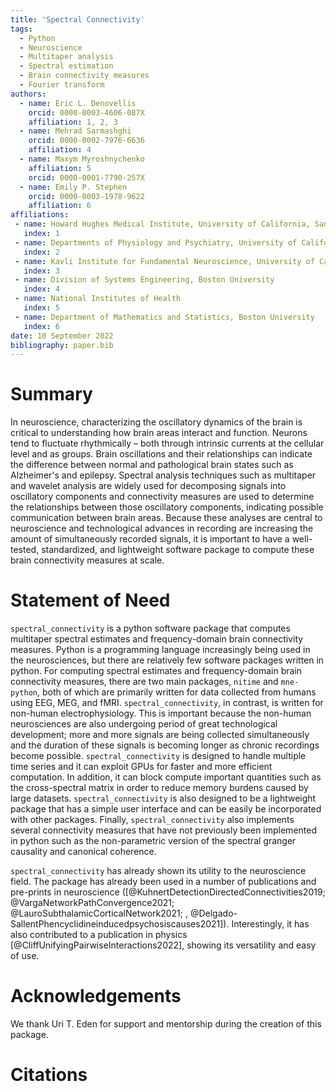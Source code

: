 ```yaml
---
title: 'Spectral Connectivity'
tags:
  - Python
  - Neuroscience
  - Multitaper analysis
  - Spectral estimation
  - Brain connectivity measures
  - Fourier transform
authors:
  - name: Eric L. Denovellis
    orcid: 0000-0003-4606-087X
    affiliation: 1, 2, 3
  - name: Mehrad Sarmashghi
    orcid: 0000-0002-7976-6636
    affiliation: 4
  - name: Maxym Myroshnychenko
    affiliation: 5
    orcid: 0000-0001-7790-257X
  - name: Emily P. Stephen
    orcid: 0000-0003-1978-9622
    affiliation: 6
affiliations:
 - name: Howard Hughes Medical Institute, University of California, San Francisco, San Francisco, California
   index: 1
 - name: Departments of Physiology and Psychiatry, University of California, San Francisco, San Francisco, California
   index: 2
 - name: Kavli Institute for Fundamental Neuroscience, University of California, San Francisco, San Francisco, California
   index: 3
 - name: Division of Systems Engineering, Boston University
   index: 4
 - name: National Institutes of Health
   index: 5
 - name: Department of Mathematics and Statistics, Boston University
   index: 6
date: 10 September 2022
bibliography: paper.bib
---
```


# Summary

In neuroscience, characterizing the oscillatory dynamics of the brain is critical to understanding how brain areas interact and function. Neurons tend to fluctuate rhythmically – both through intrinsic currents at the cellular level and as groups. Brain oscillations and their relationships can indicate the difference between normal and pathological brain states such as Alzheimer's and epilepsy. Spectral analysis techniques such as multitaper and wavelet analysis are widely used for decomposing signals into oscillatory components and connectivity measures are used to determine the relationships between those oscillatory components, indicating possible communication between brain areas. Because these analyses are central to neuroscience and technological advances in recording are increasing the amount of simultaneously recorded signals, it is important to have a well-tested, standardized, and lightweight software package to compute these brain connectivity measures at scale.


# Statement of Need

`spectral_connectivity` is a python software package that computes multitaper spectral estimates and frequency-domain brain connectivity measures. Python is a programming language increasingly being used in the neurosciences, but there are relatively few software packages written in python. For computing spectral estimates and frequency-domain brain connectivity measures, there are two main packages, `nitime` and `mne-python`, both of which are primarily written for data collected from humans using EEG, MEG, and fMRI. `spectral_connectivity`, in contrast, is written for non-human electrophysiology. This is important because the non-human neurosciences are also undergoing period of great technological development; more and more signals are being collected simultaneously and the duration of these signals is becoming longer as chronic recordings become possible. `spectral_connectivity` is designed to handle multiple time series and it can exploit GPUs for faster and more efficient computation. In addition, it can block compute important quantities such as the cross-spectral matrix in order to reduce memory burdens caused by large datasets. `spectral_connectivity` is also designed to be a lightweight package that has a simple user interface and can be easily be incorporated with other packages. Finally, `spectral_connectivity` also implements several connectivity measures that have not previously been implemented in python such as the non-parametric version of the spectral granger causality and canonical coherence.

`spectral_connectivity` has already shown its utility to the neuroscience field. The package has already been used in a number of publications and pre-prints in neuroscience ([@KuhnertDetectionDirectedConnectivities2019; @VargaNetworkPathConvergence2021; @LauroSubthalamicCorticalNetwork2021;
  , @Delgado-SallentPhencyclidineinducedpsychosiscauses2021]). Interestingly, it has also contributed to a publication in physics [@CliffUnifyingPairwiseInteractions2022], showing its versatility and easy of use.

# Acknowledgements
We thank Uri T. Eden for support and mentorship during the creation of this package.

# Citations
